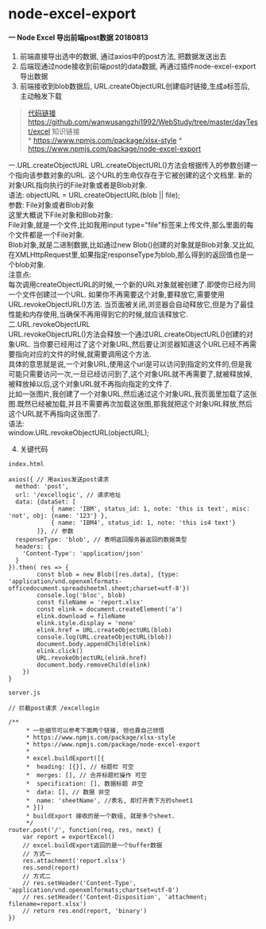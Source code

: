 # node-excel-export

#### 一  Node Excel 导出前端post数据 20180813
1. 前端直接导出选中的数据, 通过axios中的post方法, 把数据发送出去
2. 后端现通过node接收到前端post的data数据, 再通过插件node-excel-export导出数据
3. 前端接收到blob数据后, URL.createObjectURL创建临时链接,生成a标签后, 主动触发下载

> [代码链接](https://github.com/wanwusangzhi1992/WebStudy/tree/master/dayTest/excel) https://github.com/wanwusangzhi1992/WebStudy/tree/master/dayTest/excel 
> 知识链接   
	* https://www.npmjs.com/package/xlsx-style
	* https://www.npmjs.com/package/node-excel-export
>
一.URL.createObjectURL 
URL.createObjectURL()方法会根据传入的参数创建一个指向该参数对象的URL. 这个URL的生命仅存在于它被创建的这个文档里. 新的对象URL指向执行的File对象或者是Blob对象.   
语法: 
objectURL = URL.createObjectURL(blob || file);   
参数:
File对象或者Blob对象   
这里大概说下File对象和Blob对象:   
File对象,就是一个文件,比如我用input type="file"标签来上传文件,那么里面的每个文件都是一个File对象.   
Blob对象,就是二进制数据,比如通过new Blob()创建的对象就是Blob对象.又比如,在XMLHttpRequest里,如果指定responseType为blob,那么得到的返回值也是一个blob对象.   
注意点:   
每次调用createObjectURL的时候,一个新的URL对象就被创建了.即使你已经为同一个文件创建过一个URL. 如果你不再需要这个对象,要释放它,需要使用URL.revokeObjectURL()方法.    当页面被关闭,浏览器会自动释放它,但是为了最佳性能和内存使用,当确保不再用得到它的时候,就应该释放它.   
二.URL.revokeObjectURL   
URL.revokeObjectURL()方法会释放一个通过URL.createObjectURL()创建的对象URL. 当你要已经用过了这个对象URL,然后要让浏览器知道这个URL已经不再需要指向对应的文件的时候,就需要调用这个方法.   
具体的意思就是说,一个对象URL,使用这个url是可以访问到指定的文件的,但是我可能只需要访问一次,一旦已经访问到了,这个对象URL就不再需要了,就被释放掉,被释放掉以后,这个对象URL就不再指向指定的文件了.   
比如一张图片,我创建了一个对象URL,然后通过这个对象URL,我页面里加载了这张图.既然已经被加载,并且不需要再次加载这张图,那我就把这个对象URL释放,然后这个URL就不再指向这张图了.   
语法:   
window.URL.revokeObjectURL(objectURL);   

4. 关键代码
```
index.html

axios({ // 用axios发送post请求
  method: 'post',
  url: '/excellogic', // 请求地址
  data: {dataSet: [
			{ name: 'IBM', status_id: 1, note: 'this is text', misc: 'not', obj: {name: '123'} },
			{ name: 'IBM4', status_id: 1, note: 'this is4 text'}
		]}, // 参数
  responseType: 'blob', // 表明返回服务器返回的数据类型
  headers: {
    'Content-Type': 'application/json'
  }
}).then( res => {
		const blob = new Blob([res.data], {type: 'application/vnd.openxmlformats-officedocument.spreadsheetml.sheet;charset=utf-8'})
		console.log('bloc', blob)
		const fileName = 'report.xlsx'
		const elink = document.createElement('a')
		elink.download = fileName
		elink.style.display = 'none'
		elink.href = URL.createObjectURL(blob)
		console.log(URL.createObjectURL(blob))
		document.body.appendChild(elink)
		elink.click()
		URL.revokeObjectURL(elink.href)
		document.body.removeChild(elink)
	})
}

server.js

// 拦截post请求 /excellogin

/**
	 * 一些细节可以参考下面两个链接, 但也靠自己领悟
	 * https://www.npmjs.com/package/xlsx-style
	 * https://www.npmjs.com/package/node-excel-export
	 *
	 * excel.buildExport([{
	 * 	heading: [{}], // 标题栏 可空
	 * 	merges: [], // 合并标题栏操作 可空
	 * 	specification: [], 数据标题 非空
	 * 	data: [], // 数据 非空
	 * 	name: 'sheetName', //表名, 即打开表下方的sheet1
	 * }])
	 * buildExport 接收的是一个数组, 就是多个sheet.
	 */
router.post('/', function(req, res, next) {
	var report = exportExcel()
	// excel.buildExport返回的是一个buffer数据
	// 方式一
	res.attachment('report.xlsx')
	res.send(report)
	// 方式二
	// res.setHeader('Content-Type', 'application/vnd.openxmlformats;chartset=utf-8')
	// res.setHeader('Content-Disposition', 'attachment; filename=report.xlsx')
	// return res.end(report, 'binary')
})
```
